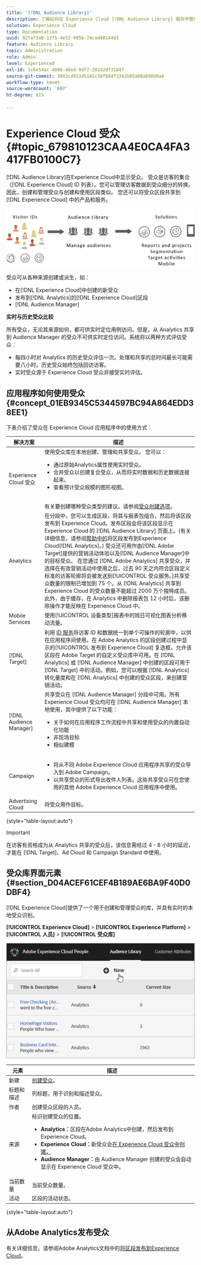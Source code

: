 ```yaml
---
title: '[!DNL Audience Library]'
description: 了解如何在 Experience Cloud [!DNL Audience Library] 服务中管理将访客数据转换为受众细分。
solution: Experience Cloud
type: Documentation
uuid: 92faf3a8-1375-4e32-905b-74cad48144d3
feature: Audience Library
topic: Administration
role: Admin
level: Experienced
exl-id: 1c6e54ac-4886-46ed-9df7-201d2df31847
source-git-commit: 3043cd913d5165c58fb84f3342b05a00a690d6a6
workflow-type: tm+mt
source-wordcount: '697'
ht-degree: 81%

---
```


# Experience Cloud 受众 {#topic_679810123CAA4E0CA4FA3417FB0100C7}

[!DNL Audience Library]在Experience Cloud中显示受众。 受众是访客的集合（[!DNL Experience Cloud] ID 列表）。您可以管理访客数据到受众细分的转换。因此，创建和管理受众与创建和使用区段类似。 您还可以将受众区段共享到 [!DNL Experience Cloud] 中的产品和服务。

![Experience Cloud 受众](assets/audiences.png)

受众可从各种来源创建或派生，如：

* 在[!DNL Experience Cloud]中创建的新受众
* 发布到[!DNL Analytics]的[!DNL Experience Cloud]区段
* [!DNL Audience Manager]

**实时与历史受众比较**

所有受众，无论其来源如何，都可供实时定位用例访问。但是，从 Analytics 共享到 Audience Manager 的受众不可供实时定位访问。系统将以两种方式评估受众：

* 每四小时对 Analytics 的历史受众评估一次。处理和共享的总时间最长可能需要八小时。历史受众始终包括回访访客。
* 实时受众源于 Experience Cloud 受众并接受实时评估。

## 应用程序如何使用受众 {#concept_01EB9345C5344597BC94A864EDD38EE1}

下表介绍了受众在 Experience Cloud 应用程序中的使用方式：

| 解决方案 | 描述 |
|--- |--- |
| Experience Cloud 受众 | 使用受众库在本地创建、管理和共享受众。 您可以：<ul><li>通过原始Analytics属性使用实时受众。</li><li>合并受众以创建复合受众，从而将实时数据和历史数据连接起来。</li><li>查看预计受众规模的图形视图。</li></ul><br>有关要创建哪种受众类型的建议，请参阅[受众创建选项](https://experienceleague.adobe.com/docs/experience-cloud-kcs/kbarticles/KA-16471.html?lang=zh-Hans)。 |
| Analytics | 在分段中，您可以生成区段，将其与报表包组合，然后将该区段发布到 Experience Cloud。发布区段会将该区段显示在 Experience Cloud 的 [!DNL Audience Library] 页面上。(有关详细信息，请参阅[帮助中的](https://experienceleague.adobe.com/docs/analytics/components/segmentation/segmentation-workflow/seg-publish.html)将区段发布到Experience Cloud[!DNL Analytics]。) 受众还可用作由[!DNL Adobe Target]提供的营销活动体验以及[!DNL Audience Manager]中的目标受众。 在您通过 [!DNL Adobe Analytics] 共享受众，并选择在有效营销活动中使用之后，过去 90 天之内符合区段定义标准的访客轮廓将会被发送到[!UICONTROL 受众服务。]共享受众数量的限制已增加到 75 个。从 [!DNL Analytics] 共享到 Experience Cloud 的受众数量不能超过 2000 万个独特成员。此外，由于缓存，在 Analytics 中删除报表包 12 小时后，该删除操作才能反映在 Experience Cloud 中。 |
| Mobile Services | 使用[!UICONTROL 设备类型]报表中的旭日可视化图表分析移动流量。 |
| [!DNL Target] | 利用 [ID 服务](https://experienceleague.adobe.com/docs/id-service/using/home.html)将访客 ID 和数据统一到单个可操作的轮廓中，以供在应用程序间使用。在 Adobe Analytics 的区段创建过程中显示的[!UICONTROL 发布到 Experience Cloud] 复选框，允许该区段在 Adobe Target 的自定义受众库中可用。在 [!DNL Analytics] 或 [!DNL Audience Manager] 中创建的区段可用于 [!DNL Target] 中的活动。例如，您可以根据 [!DNL Analytics] 转化量度和在 [!DNL Analytics] 中创建的受众区段，来创建营销活动。 |
| [!DNL Audience Manager] | 共享受众在 [!DNL Audience Manager] 分段中可用。所有 Experience Cloud 受众均可在 [!DNL Audience Manager] 本地使用，其中提供了以下功能：<ul><li>关于如何在应用程序工作流程中共享和使用受众的内置自动化功能</li><li>非现场目标</li><li>相似建模</li></ul> |
| Campaign | <ul><li>将从不同 Adobe Experience Cloud 应用程序共享的受众导入到 Adobe Campaign。</li><li>以共享受众的形式导出收件人列表。这些共享受众可在您使用的其他 Adobe Experience Cloud 应用程序中使用。</li></ul> |
| Advertising Cloud | 将受众用作目标。 |

{style="table-layout:auto"}

>[!IMPORTANT]
>
>在访客有资格成为从 Analytics 共享的受众后，该信息需经过 4 - 8 小时的延迟，才能在 [!DNL Target]、Ad Cloud 和 Campaign Standard 中使用。

## 受众库界面元素 {#section_D04ACEF61CEF4B189AE6BA9F40D0DBF4}

[!DNL Experience Cloud]提供了一个用于创建和管理受众的库，并具有实时的本地受众识别。

**[!UICONTROL Experience Cloud]** > **[!UICONTROL Experience Platform]** > **[!UICONTROL 人员]** > **[!UICONTROL 受众库]**

![在受众库中添加受众](assets/audience_library.png)


| 元素 | 描述 |
|--- |--- |
| 新建 | [创建受众](create.md)。 |
| 标题和描述 | 列标题，用于识别和描述受众。 |
| 作者 | 创建受众区段的人员。 |
| 来源 | 标识创建受众的位置。<ul><li>**Analytics：**&#x200B;区段在Adobe Analytics中创建，然后发布到Experience Cloud。</li><li>**Experience Cloud：**&#x200B;新受众会[在 Experience Cloud 受众中创建。](create.md)</li><li>**Audience Manager：**&#x200B;由 Audience Manager 创建的受众会自动显示在 Experience Cloud 受众中。</li></ul> |
| 当前数量 | 当前受众数量。 |
| 活动 | 区段的活动状态。 |

{style="table-layout:auto"}

## 从Adobe Analytics发布受众

有关详细信息，请参阅Adobe Analytics文档中的[将区段发布到Experience Cloud](https://experienceleague.adobe.com/en/docs/analytics/components/segmentation/segmentation-workflow/seg-publish)。
